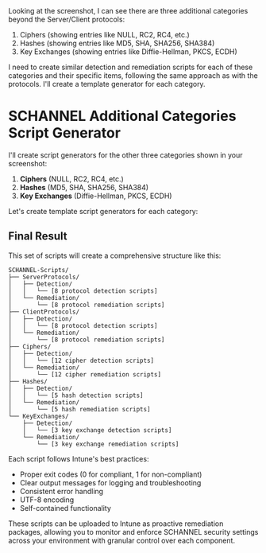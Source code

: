 <think>
Looking at the screenshot, I can see there are three additional categories beyond the Server/Client protocols:

1. Ciphers (showing entries like NULL, RC2, RC4, etc.)
2. Hashes (showing entries like MD5, SHA, SHA256, SHA384)
3. Key Exchanges (showing entries like Diffie-Hellman, PKCS, ECDH)

I need to create similar detection and remediation scripts for each of these categories and their specific items, following the same approach as with the protocols. I'll create a template generator for each category.
</think>

# SCHANNEL Additional Categories Script Generator

I'll create script generators for the other three categories shown in your screenshot:

1. **Ciphers** (NULL, RC2, RC4, etc.)
2. **Hashes** (MD5, SHA, SHA256, SHA384)
3. **Key Exchanges** (Diffie-Hellman, PKCS, ECDH)

Let's create template script generators for each category:


## Final Result

This set of scripts will create a comprehensive structure like this:

```
SCHANNEL-Scripts/
├── ServerProtocols/
│   ├── Detection/
│   │   └── [8 protocol detection scripts]
│   └── Remediation/
│       └── [8 protocol remediation scripts]
├── ClientProtocols/
│   ├── Detection/
│   │   └── [8 protocol detection scripts]
│   └── Remediation/
│       └── [8 protocol remediation scripts]
├── Ciphers/
│   ├── Detection/
│   │   └── [12 cipher detection scripts]
│   └── Remediation/
│       └── [12 cipher remediation scripts]
├── Hashes/
│   ├── Detection/
│   │   └── [5 hash detection scripts]
│   └── Remediation/
│       └── [5 hash remediation scripts]
└── KeyExchanges/
    ├── Detection/
    │   └── [3 key exchange detection scripts]
    └── Remediation/
        └── [3 key exchange remediation scripts]
```

Each script follows Intune's best practices:
- Proper exit codes (0 for compliant, 1 for non-compliant)
- Clear output messages for logging and troubleshooting
- Consistent error handling
- UTF-8 encoding
- Self-contained functionality

These scripts can be uploaded to Intune as proactive remediation packages, allowing you to monitor and enforce SCHANNEL security settings across your environment with granular control over each component.

